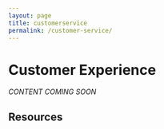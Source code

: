 ```yaml
---
layout: page
title: customerservice
permalink: /customer-service/
---
```


# Customer Experience

*CONTENT COMING SOON*

## Resources
